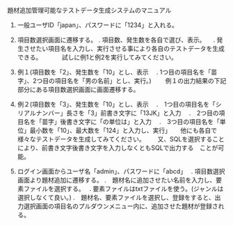 題材追加管理可能なテストデータ生成システムのマニュアル

1. 一般ユーザID「japan」、パスワードに「1234」と入れる。
　
2. 項目数選択画面に遷移する。
 . 項目数、発生数を各自で選び、表示。
　. 発生させたい項目名を入力し、実行させる事により各自のテストデータを生成できる。
　　　試しに例1と例2を実行してみてください。
3. 例１(項目数を「2」、発生数を「10」とし、表示
　. 1つ目の項目名を「苗字」、2つ目の項目名を「男の名前」とし、実行。)
　　例１の出力結果の下記部分にある項目数選択画面に画面遷移する。
4. 例２(項目数を「3」、発生数を「10」とし、表示
　.　1つ目の項目名を「シリアルナンバー」長さを「3」前書き文字に「13JK」と入力
　.　2つ目の項目名を「苗字」後書き文字に「の単位は」と入力
　.　3つ目の項目名を「単位」最小数を「10」、最大数を「124」と入力し、実行」
　  他にも各自で様々なテストデータを生成してみてください。　
　  又、SQLを選択することにより、前書き文字後書き文字を入力しなくともSQLで出力する　ことが可能。


5. ログイン画面からユーザ名「admin」、パスワードに「abcd」　
. 項目数選択画面より題材追加に遷移する。
.　題材名に追加させたい名前を入力し、要素ファイルを選択する。　
. 要素ファイルはtxtファイルを使う。(ジャンルは選択しなくて良い。)
.　題材名、要素ファイルを選択し、登録をすると、出力選択画面の項目名のプルダウンメニュー内に、追加させた題材が登録される。
